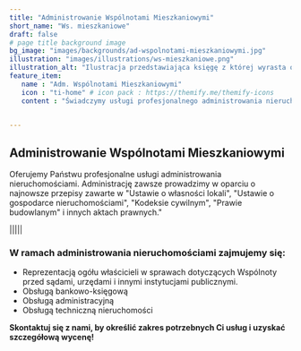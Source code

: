 ```yaml
---
title: "Administrowanie Wspólnotami Mieszkaniowymi"
short_name: "Ws. mieszkaniowe"
draft: false
# page title background image
bg_image: "images/backgrounds/ad-wspolnotami-mieszkaniowymi.jpg"
illustration: "images/illustrations/ws-mieszkaniowe.png"
illustration_alt: "Ilustracja przedstawiająca księgę z której wyrasta osiedle domków"
feature_item:
   name : "Adm. Wspólnotami Mieszkaniowymi"
   icon : "ti-home" # icon pack : https://themify.me/themify-icons
   content : "Świadczymy usługi profesjonalnego administrowania nieruchomościami."


---
```

## Administrowanie Wspólnotami Mieszkaniowymi
Oferujemy Państwu profesjonalne usługi administrowania nieruchomościami. Administrację zawsze prowadzimy w oparciu o najnowsze przepisy zawarte w \"Ustawie o własności lokali\", \"Ustawie o gospodarce nieruchomościami\", \"Kodeksie cywilnym\", \"Prawie budowlanym\" i innych aktach prawnych."

|||||

### W ramach administrowania nieruchomościami zajmujemy się:


* Reprezentacją ogółu właścicieli w sprawach dotyczących Wspólnoty przed sądami, urzędami i innymi instytucjami publicznymi.
* Obsługą bankowo-księgową
* Obsługą administracyjną
* Obsługą techniczną nieruchomości


**Skontaktuj się z nami, by określić zakres potrzebnych Ci usług i uzyskać szczegółową wycenę!**

